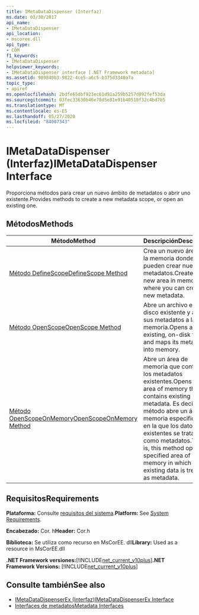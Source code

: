 ```yaml
---
title: IMetaDataDispenser (Interfaz)
ms.date: 03/30/2017
api_name:
- IMetaDataDispenser
api_location:
- mscoree.dll
api_type:
- COM
f1_keywords:
- IMetaDataDispenser
helpviewer_keywords:
- IMetaDataDispenser interface [.NET Framework metadata]
ms.assetid: 989840b3-9822-4ce5-a6c5-b375d3340a7a
topic_type:
- apiref
ms.openlocfilehash: 2bdfe65dbf923ec61d91a259b5257d892fef53da
ms.sourcegitcommit: 03fec33630b46e78d5e81e91b40518f32c4bd7b5
ms.translationtype: MT
ms.contentlocale: es-ES
ms.lasthandoff: 05/27/2020
ms.locfileid: "84007343"
---
```

# <a name="imetadatadispenser-interface"></a><span data-ttu-id="3eb65-102">IMetaDataDispenser (Interfaz)</span><span class="sxs-lookup"><span data-stu-id="3eb65-102">IMetaDataDispenser Interface</span></span>
<span data-ttu-id="3eb65-103">Proporciona métodos para crear un nuevo ámbito de metadatos o abrir uno existente.</span><span class="sxs-lookup"><span data-stu-id="3eb65-103">Provides methods to create a new metadata scope, or open an existing one.</span></span>  
  
## <a name="methods"></a><span data-ttu-id="3eb65-104">Métodos</span><span class="sxs-lookup"><span data-stu-id="3eb65-104">Methods</span></span>  
  
|<span data-ttu-id="3eb65-105">Método</span><span class="sxs-lookup"><span data-stu-id="3eb65-105">Method</span></span>|<span data-ttu-id="3eb65-106">Descripción</span><span class="sxs-lookup"><span data-stu-id="3eb65-106">Description</span></span>|  
|------------|-----------------|  
|[<span data-ttu-id="3eb65-107">Método DefineScope</span><span class="sxs-lookup"><span data-stu-id="3eb65-107">DefineScope Method</span></span>](imetadatadispenser-definescope-method.md)|<span data-ttu-id="3eb65-108">Crea un nuevo área en la memoria donde se pueden crear nuevos metadatos.</span><span class="sxs-lookup"><span data-stu-id="3eb65-108">Creates a new area in memory where you can create new metadata.</span></span>|  
|[<span data-ttu-id="3eb65-109">Método OpenScope</span><span class="sxs-lookup"><span data-stu-id="3eb65-109">OpenScope Method</span></span>](imetadatadispenser-openscope-method.md)|<span data-ttu-id="3eb65-110">Abre un archivo en disco existente y asigna sus metadatos a la memoria.</span><span class="sxs-lookup"><span data-stu-id="3eb65-110">Opens an existing, on-disk file and maps its metadata into memory.</span></span>|  
|[<span data-ttu-id="3eb65-111">Método OpenScopeOnMemory</span><span class="sxs-lookup"><span data-stu-id="3eb65-111">OpenScopeOnMemory Method</span></span>](imetadatadispenser-openscopeonmemory-method.md)|<span data-ttu-id="3eb65-112">Abre un área de memoria que contiene los metadatos existentes.</span><span class="sxs-lookup"><span data-stu-id="3eb65-112">Opens an area of memory that contains existing metadata.</span></span> <span data-ttu-id="3eb65-113">Es decir, este método abre un área de memoria especificada en la que los datos existentes se tratan como metadatos.</span><span class="sxs-lookup"><span data-stu-id="3eb65-113">That is, this method opens a specified area of memory in which the existing data is treated as metadata.</span></span>|  
  
## <a name="requirements"></a><span data-ttu-id="3eb65-114">Requisitos</span><span class="sxs-lookup"><span data-stu-id="3eb65-114">Requirements</span></span>  
 <span data-ttu-id="3eb65-115">**Plataforma:** Consulte [requisitos del sistema](../../get-started/system-requirements.md).</span><span class="sxs-lookup"><span data-stu-id="3eb65-115">**Platform:** See [System Requirements](../../get-started/system-requirements.md).</span></span>  
  
 <span data-ttu-id="3eb65-116">**Encabezado:** Cor. h</span><span class="sxs-lookup"><span data-stu-id="3eb65-116">**Header:** Cor.h</span></span>  
  
 <span data-ttu-id="3eb65-117">**Biblioteca:** Se utiliza como recurso en MsCorEE. dll</span><span class="sxs-lookup"><span data-stu-id="3eb65-117">**Library:** Used as a resource in MsCorEE.dll</span></span>  
  
 <span data-ttu-id="3eb65-118">**.NET Framework versiones:**[!INCLUDE[net_current_v10plus](../../../../includes/net-current-v10plus-md.md)]</span><span class="sxs-lookup"><span data-stu-id="3eb65-118">**.NET Framework Versions:** [!INCLUDE[net_current_v10plus](../../../../includes/net-current-v10plus-md.md)]</span></span>  
  
## <a name="see-also"></a><span data-ttu-id="3eb65-119">Consulte también</span><span class="sxs-lookup"><span data-stu-id="3eb65-119">See also</span></span>

- [<span data-ttu-id="3eb65-120">IMetaDataDispenserEx (Interfaz)</span><span class="sxs-lookup"><span data-stu-id="3eb65-120">IMetaDataDispenserEx Interface</span></span>](imetadatadispenserex-interface.md)
- [<span data-ttu-id="3eb65-121">Interfaces de metadatos</span><span class="sxs-lookup"><span data-stu-id="3eb65-121">Metadata Interfaces</span></span>](metadata-interfaces.md)
